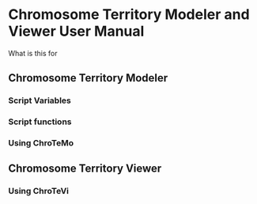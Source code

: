 # Chromosome Territory Modeler and Viewer User Manual

What is this for

## Chromosome Territory Modeler
### Script Variables

### Script functions

### Using ChroTeMo


## Chromosome Territory Viewer
### Using ChroTeVi
